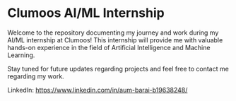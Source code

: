 # Clumoos AI/ML Internship

Welcome to the repository documenting my journey and work during my AI/ML internship at Clumoos! This internship will provide me with valuable hands-on experience in the field of Artificial Intelligence and Machine Learning.

Stay tuned for future updates regarding projects and feel free to contact me regarding my work.

LinkedIn: https://www.linkedin.com/in/aum-barai-b19638248/
